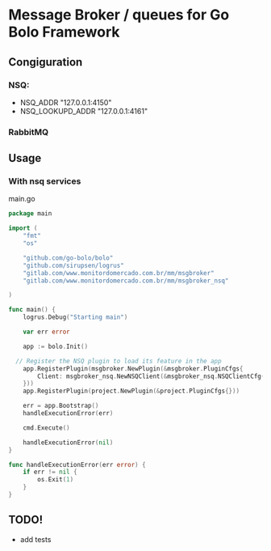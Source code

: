 # Message Broker / queues for Go Bolo Framework

## Congiguration

### NSQ:

- NSQ_ADDR "127.0.0.1:4150"
- NSQ_LOOKUPD_ADDR "127.0.0.1:4161"

### RabbitMQ

## Usage

### With nsq services

main.go
```go
package main

import (
	"fmt"
	"os"

	"github.com/go-bolo/bolo"
	"github.com/sirupsen/logrus"
	"gitlab.com/www.monitordomercado.com.br/mm/msgbroker"
	"gitlab.com/www.monitordomercado.com.br/mm/msgbroker_nsq"

)

func main() {
	logrus.Debug("Starting main")

	var err error

	app := bolo.Init()

  // Register the NSQ plugin to load its feature in the app
	app.RegisterPlugin(msgbroker.NewPlugin(&msgbroker.PluginCfgs{
		Client: msgbroker_nsq.NewNSQClient(&msgbroker_nsq.NSQClientCfg{}),
	}))
	app.RegisterPlugin(project.NewPlugin(&project.PluginCfgs{}))

	err = app.Bootstrap()
	handleExecutionError(err)

	cmd.Execute()

	handleExecutionError(nil)
}

func handleExecutionError(err error) {
	if err != nil {
		os.Exit(1)
	}
}
```

## TODO!

- add tests
